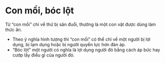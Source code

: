 # Con mồi, bóc lột

Từ “con mồi” chỉ về thứ bị săn đuổi, thường là một con vật được dùng làm thức ăn. 
- Theo ý nghĩa hình tượng thì “con mồi” có thể chỉ về một người bị lợi dụng, bị Iạm dụng hoặc bị người quyền lực hơn đàn áp. 
- “Bóc lột” một người có nghĩa là lợi dụng người đó bằng cách áp bức hay cướp lấy điều gì của người đó.

